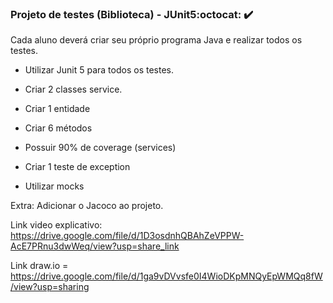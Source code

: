 ### Projeto de testes (Biblioteca) - JUnit5:octocat: :heavy_check_mark:

Cada aluno deverá criar seu próprio programa Java e realizar todos os testes.


- Utilizar Junit 5 para todos os testes.
 
- Criar 2 classes service.

- Criar 1 entidade

- Criar 6 métodos

- Possuir 90% de coverage (services)

- Criar 1 teste de exception

- Utilizar mocks

Extra: Adicionar o Jacoco ao projeto.


Link video explicativo: https://drive.google.com/file/d/1D3osdnhQBAhZeVPPW-AcE7PRnu3dwWeq/view?usp=share_link


Link draw.io = https://drive.google.com/file/d/1ga9vDVvsfe0I4WioDKpMNQyEpWMQq8fW/view?usp=sharing
